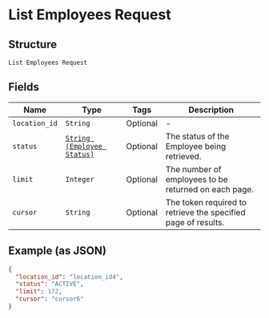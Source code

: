 
# List Employees Request

## Structure

`List Employees Request`

## Fields

| Name | Type | Tags | Description |
|  --- | --- | --- | --- |
| `location_id` | `String` | Optional | - |
| `status` | [`String (Employee Status)`](../../doc/models/employee-status.md) | Optional | The status of the Employee being retrieved. |
| `limit` | `Integer` | Optional | The number of employees to be returned on each page. |
| `cursor` | `String` | Optional | The token required to retrieve the specified page of results. |

## Example (as JSON)

```json
{
  "location_id": "location_id4",
  "status": "ACTIVE",
  "limit": 172,
  "cursor": "cursor6"
}
```

